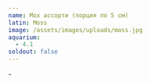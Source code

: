 ```yaml
---
name: Мох ассорти (порция по 5 см)
latin: Moss
image: /assets/images/uploads/moss.jpg
aquarium:
  - 4.1
soldout: false
---
```

\-
